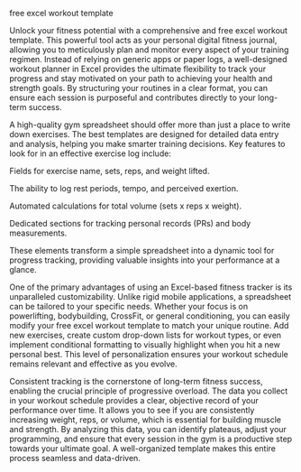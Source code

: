 free excel workout template


Unlock your fitness potential with a comprehensive and free excel workout template. This powerful tool acts as your personal digital fitness journal, allowing you to meticulously plan and monitor every aspect of your training regimen. Instead of relying on generic apps or paper logs, a well-designed workout planner in Excel provides the ultimate flexibility to track your progress and stay motivated on your path to achieving your health and strength goals. By structuring your routines in a clear format, you can ensure each session is purposeful and contributes directly to your long-term success.



A high-quality gym spreadsheet should offer more than just a place to write down exercises. The best templates are designed for detailed data entry and analysis, helping you make smarter training decisions. Key features to look for in an effective exercise log include:



  
Fields for exercise name, sets, reps, and weight lifted.

  
The ability to log rest periods, tempo, and perceived exertion.

  
Automated calculations for total volume (sets x reps x weight).

  
Dedicated sections for tracking personal records (PRs) and body measurements.




These elements transform a simple spreadsheet into a dynamic tool for progress tracking, providing valuable insights into your performance at a glance.



One of the primary advantages of using an Excel-based fitness tracker is its unparalleled customizability. Unlike rigid mobile applications, a spreadsheet can be tailored to your specific needs. Whether your focus is on powerlifting, bodybuilding, CrossFit, or general conditioning, you can easily modify your free excel workout template to match your unique routine. Add new exercises, create custom drop-down lists for workout types, or even implement conditional formatting to visually highlight when you hit a new personal best. This level of personalization ensures your workout schedule remains relevant and effective as you evolve.



Consistent tracking is the cornerstone of long-term fitness success, enabling the crucial principle of progressive overload. The data you collect in your workout schedule provides a clear, objective record of your performance over time. It allows you to see if you are consistently increasing weight, reps, or volume, which is essential for building muscle and strength. By analyzing this data, you can identify plateaus, adjust your programming, and ensure that every session in the gym is a productive step towards your ultimate goal. A well-organized template makes this entire process seamless and data-driven.
